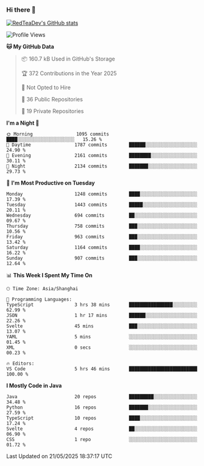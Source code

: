 ### Hi there 👋

<!--
**RedTeaDev/RedTeaDev** is a ✨ _special_ ✨ repository because its `README.md` (this file) appears on your GitHub profile.

Here are some ideas to get you started:

- 🔭 I’m currently working on ...
- 🌱 I’m currently learning ...
- 👯 I’m looking to collaborate on ...
- 🤔 I’m looking for help with ...
- 💬 Ask me about ...
- 📫 How to reach me: ...
- 😄 Pronouns: ...
- ⚡ Fun fact: ...
-->

<!--
[![wakatime](https://wakatime.com/badge/user/6b101ed0-04c0-4490-9283-eb61f2efff96.svg)](https://wakatime.com/@6b101ed0-04c0-4490-9283-eb61f2efff96)
!-->

[![RedTeaDev's GitHub stats](https://github-readme-stats.vercel.app/api?username=RedTeaDev\&include_all_commits=true)](https://github.com/anuraghazra/github-readme-stats)
<!--
[![willianrod's wakatime stats](https://github-readme-stats.vercel.app/api/wakatime?username=RedTeaDev)](https://github.com/anuraghazra/github-readme-stats)
!-->
<!--START_SECTION:waka-->
![Profile Views](http://img.shields.io/badge/Profile%20Views-0-blue)

**🐱 My GitHub Data** 

> 📦 160.7 kB Used in GitHub's Storage 
 > 
> 🏆 372 Contributions in the Year 2025
 > 
> 🚫 Not Opted to Hire
 > 
> 📜 36 Public Repositories 
 > 
> 🔑 19 Private Repositories 
 > 
**I'm a Night 🦉** 

```text
🌞 Morning                1095 commits        ████░░░░░░░░░░░░░░░░░░░░░   15.26 % 
🌆 Daytime                1787 commits        ██████░░░░░░░░░░░░░░░░░░░   24.90 % 
🌃 Evening                2161 commits        ████████░░░░░░░░░░░░░░░░░   30.11 % 
🌙 Night                  2134 commits        ███████░░░░░░░░░░░░░░░░░░   29.73 % 
```
📅 **I'm Most Productive on Tuesday** 

```text
Monday                   1248 commits        ████░░░░░░░░░░░░░░░░░░░░░   17.39 % 
Tuesday                  1443 commits        █████░░░░░░░░░░░░░░░░░░░░   20.11 % 
Wednesday                694 commits         ██░░░░░░░░░░░░░░░░░░░░░░░   09.67 % 
Thursday                 758 commits         ███░░░░░░░░░░░░░░░░░░░░░░   10.56 % 
Friday                   963 commits         ███░░░░░░░░░░░░░░░░░░░░░░   13.42 % 
Saturday                 1164 commits        ████░░░░░░░░░░░░░░░░░░░░░   16.22 % 
Sunday                   907 commits         ███░░░░░░░░░░░░░░░░░░░░░░   12.64 % 
```


📊 **This Week I Spent My Time On** 

```text
🕑︎ Time Zone: Asia/Shanghai

💬 Programming Languages: 
TypeScript               3 hrs 38 mins       ████████████████░░░░░░░░░   62.99 % 
JSON                     1 hr 17 mins        ██████░░░░░░░░░░░░░░░░░░░   22.26 % 
Svelte                   45 mins             ███░░░░░░░░░░░░░░░░░░░░░░   13.07 % 
YAML                     5 mins              ░░░░░░░░░░░░░░░░░░░░░░░░░   01.45 % 
XML                      0 secs              ░░░░░░░░░░░░░░░░░░░░░░░░░   00.23 % 

🔥 Editors: 
VS Code                  5 hrs 46 mins       █████████████████████████   100.00 % 
```

**I Mostly Code in Java** 

```text
Java                     20 repos            █████████░░░░░░░░░░░░░░░░   34.48 % 
Python                   16 repos            ███████░░░░░░░░░░░░░░░░░░   27.59 % 
TypeScript               10 repos            ████░░░░░░░░░░░░░░░░░░░░░   17.24 % 
Svelte                   4 repos             ██░░░░░░░░░░░░░░░░░░░░░░░   06.90 % 
CSS                      1 repo              ░░░░░░░░░░░░░░░░░░░░░░░░░   01.72 % 
```




 Last Updated on 21/05/2025 18:37:17 UTC
<!--END_SECTION:waka-->


